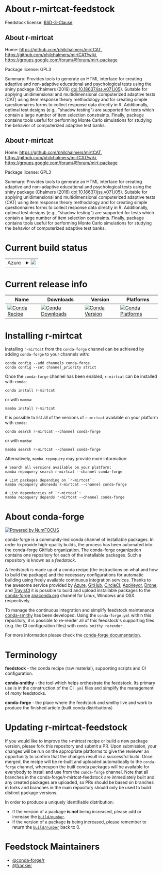 About r-mirtcat-feedstock
=========================

Feedstock license: [BSD-3-Clause](https://github.com/conda-forge/r-mirtcat-feedstock/blob/main/LICENSE.txt)


About r-mirtcat
---------------

Home: https://github.com/philchalmers/mirtCAT, https://github.com/philchalmers/mirtCAT/wiki, https://groups.google.com/forum/#!forum/mirt-package

Package license: GPL3

Summary: Provides tools to generate an HTML interface for creating adaptive and non-adaptive educational and psychological tests using the shiny package (Chalmers (2016) <doi:10.18637/jss.v071.i05>). Suitable for applying unidimensional and multidimensional computerized adaptive tests (CAT) using item response theory methodology and for creating simple questionnaires forms to collect response data directly in R. Additionally, optimal test designs (e.g., "shadow testing") are supported for tests which contain a large number of item selection constraints. Finally, package contains tools useful for performing Monte Carlo simulations for studying the behavior of computerized adaptive test banks.

About r-mirtcat
---------------

Home: https://github.com/philchalmers/mirtCAT, https://github.com/philchalmers/mirtCAT/wiki, https://groups.google.com/forum/#!forum/mirt-package

Package license: GPL3

Summary: Provides tools to generate an HTML interface for creating adaptive and non-adaptive educational and psychological tests using the shiny package (Chalmers (2016) <doi:10.18637/jss.v071.i05>). Suitable for applying unidimensional and multidimensional computerized adaptive tests (CAT) using item response theory methodology and for creating simple questionnaires forms to collect response data directly in R. Additionally, optimal test designs (e.g., "shadow testing") are supported for tests which contain a large number of item selection constraints. Finally, package contains tools useful for performing Monte Carlo simulations for studying the behavior of computerized adaptive test banks.

Current build status
====================


<table>
    
  <tr>
    <td>Azure</td>
    <td>
      <details>
        <summary>
          <a href="https://dev.azure.com/conda-forge/feedstock-builds/_build/latest?definitionId=19423&branchName=main">
            <img src="https://dev.azure.com/conda-forge/feedstock-builds/_apis/build/status/r-mirtcat-feedstock?branchName=main">
          </a>
        </summary>
        <table>
          <thead><tr><th>Variant</th><th>Status</th></tr></thead>
          <tbody><tr>
              <td>linux_64_r_base4.3</td>
              <td>
                <a href="https://dev.azure.com/conda-forge/feedstock-builds/_build/latest?definitionId=19423&branchName=main">
                  <img src="https://dev.azure.com/conda-forge/feedstock-builds/_apis/build/status/r-mirtcat-feedstock?branchName=main&jobName=linux&configuration=linux%20linux_64_r_base4.3" alt="variant">
                </a>
              </td>
            </tr><tr>
              <td>linux_64_r_base4.4</td>
              <td>
                <a href="https://dev.azure.com/conda-forge/feedstock-builds/_build/latest?definitionId=19423&branchName=main">
                  <img src="https://dev.azure.com/conda-forge/feedstock-builds/_apis/build/status/r-mirtcat-feedstock?branchName=main&jobName=linux&configuration=linux%20linux_64_r_base4.4" alt="variant">
                </a>
              </td>
            </tr><tr>
              <td>osx_64_r_base4.3</td>
              <td>
                <a href="https://dev.azure.com/conda-forge/feedstock-builds/_build/latest?definitionId=19423&branchName=main">
                  <img src="https://dev.azure.com/conda-forge/feedstock-builds/_apis/build/status/r-mirtcat-feedstock?branchName=main&jobName=osx&configuration=osx%20osx_64_r_base4.3" alt="variant">
                </a>
              </td>
            </tr><tr>
              <td>osx_64_r_base4.4</td>
              <td>
                <a href="https://dev.azure.com/conda-forge/feedstock-builds/_build/latest?definitionId=19423&branchName=main">
                  <img src="https://dev.azure.com/conda-forge/feedstock-builds/_apis/build/status/r-mirtcat-feedstock?branchName=main&jobName=osx&configuration=osx%20osx_64_r_base4.4" alt="variant">
                </a>
              </td>
            </tr><tr>
              <td>win_64_r_base4.3</td>
              <td>
                <a href="https://dev.azure.com/conda-forge/feedstock-builds/_build/latest?definitionId=19423&branchName=main">
                  <img src="https://dev.azure.com/conda-forge/feedstock-builds/_apis/build/status/r-mirtcat-feedstock?branchName=main&jobName=win&configuration=win%20win_64_r_base4.3" alt="variant">
                </a>
              </td>
            </tr><tr>
              <td>win_64_r_base4.4</td>
              <td>
                <a href="https://dev.azure.com/conda-forge/feedstock-builds/_build/latest?definitionId=19423&branchName=main">
                  <img src="https://dev.azure.com/conda-forge/feedstock-builds/_apis/build/status/r-mirtcat-feedstock?branchName=main&jobName=win&configuration=win%20win_64_r_base4.4" alt="variant">
                </a>
              </td>
            </tr>
          </tbody>
        </table>
      </details>
    </td>
  </tr>
</table>

Current release info
====================

| Name | Downloads | Version | Platforms |
| --- | --- | --- | --- |
| [![Conda Recipe](https://img.shields.io/badge/recipe-r--mirtcat-green.svg)](https://anaconda.org/conda-forge/r-mirtcat) | [![Conda Downloads](https://img.shields.io/conda/dn/conda-forge/r-mirtcat.svg)](https://anaconda.org/conda-forge/r-mirtcat) | [![Conda Version](https://img.shields.io/conda/vn/conda-forge/r-mirtcat.svg)](https://anaconda.org/conda-forge/r-mirtcat) | [![Conda Platforms](https://img.shields.io/conda/pn/conda-forge/r-mirtcat.svg)](https://anaconda.org/conda-forge/r-mirtcat) |

Installing r-mirtcat
====================

Installing `r-mirtcat` from the `conda-forge` channel can be achieved by adding `conda-forge` to your channels with:

```
conda config --add channels conda-forge
conda config --set channel_priority strict
```

Once the `conda-forge` channel has been enabled, `r-mirtcat` can be installed with `conda`:

```
conda install r-mirtcat
```

or with `mamba`:

```
mamba install r-mirtcat
```

It is possible to list all of the versions of `r-mirtcat` available on your platform with `conda`:

```
conda search r-mirtcat --channel conda-forge
```

or with `mamba`:

```
mamba search r-mirtcat --channel conda-forge
```

Alternatively, `mamba repoquery` may provide more information:

```
# Search all versions available on your platform:
mamba repoquery search r-mirtcat --channel conda-forge

# List packages depending on `r-mirtcat`:
mamba repoquery whoneeds r-mirtcat --channel conda-forge

# List dependencies of `r-mirtcat`:
mamba repoquery depends r-mirtcat --channel conda-forge
```


About conda-forge
=================

[![Powered by
NumFOCUS](https://img.shields.io/badge/powered%20by-NumFOCUS-orange.svg?style=flat&colorA=E1523D&colorB=007D8A)](https://numfocus.org)

conda-forge is a community-led conda channel of installable packages.
In order to provide high-quality builds, the process has been automated into the
conda-forge GitHub organization. The conda-forge organization contains one repository
for each of the installable packages. Such a repository is known as a *feedstock*.

A feedstock is made up of a conda recipe (the instructions on what and how to build
the package) and the necessary configurations for automatic building using freely
available continuous integration services. Thanks to the awesome service provided by
[Azure](https://azure.microsoft.com/en-us/services/devops/), [GitHub](https://github.com/),
[CircleCI](https://circleci.com/), [AppVeyor](https://www.appveyor.com/),
[Drone](https://cloud.drone.io/welcome), and [TravisCI](https://travis-ci.com/)
it is possible to build and upload installable packages to the
[conda-forge](https://anaconda.org/conda-forge) [anaconda.org](https://anaconda.org/)
channel for Linux, Windows and OSX respectively.

To manage the continuous integration and simplify feedstock maintenance
[conda-smithy](https://github.com/conda-forge/conda-smithy) has been developed.
Using the ``conda-forge.yml`` within this repository, it is possible to re-render all of
this feedstock's supporting files (e.g. the CI configuration files) with ``conda smithy rerender``.

For more information please check the [conda-forge documentation](https://conda-forge.org/docs/).

Terminology
===========

**feedstock** - the conda recipe (raw material), supporting scripts and CI configuration.

**conda-smithy** - the tool which helps orchestrate the feedstock.
                   Its primary use is in the construction of the CI ``.yml`` files
                   and simplify the management of *many* feedstocks.

**conda-forge** - the place where the feedstock and smithy live and work to
                  produce the finished article (built conda distributions)


Updating r-mirtcat-feedstock
============================

If you would like to improve the r-mirtcat recipe or build a new
package version, please fork this repository and submit a PR. Upon submission,
your changes will be run on the appropriate platforms to give the reviewer an
opportunity to confirm that the changes result in a successful build. Once
merged, the recipe will be re-built and uploaded automatically to the
`conda-forge` channel, whereupon the built conda packages will be available for
everybody to install and use from the `conda-forge` channel.
Note that all branches in the conda-forge/r-mirtcat-feedstock are
immediately built and any created packages are uploaded, so PRs should be based
on branches in forks and branches in the main repository should only be used to
build distinct package versions.

In order to produce a uniquely identifiable distribution:
 * If the version of a package **is not** being increased, please add or increase
   the [``build/number``](https://docs.conda.io/projects/conda-build/en/latest/resources/define-metadata.html#build-number-and-string).
 * If the version of a package **is** being increased, please remember to return
   the [``build/number``](https://docs.conda.io/projects/conda-build/en/latest/resources/define-metadata.html#build-number-and-string)
   back to 0.

Feedstock Maintainers
=====================

* [@conda-forge/r](https://github.com/orgs/conda-forge/teams/r/)
* [@frankier](https://github.com/frankier/)

